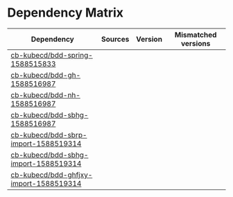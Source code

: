 # Dependency Matrix

Dependency | Sources | Version | Mismatched versions
---------- | ------- | ------- | -------------------
[cb-kubecd/bdd-spring-1588515833](https://github.com/cb-kubecd/bdd-spring-1588515833.git) |  | []() | 
[cb-kubecd/bdd-gh-1588516987](https://github.com/cb-kubecd/bdd-gh-1588516987.git) |  | []() | 
[cb-kubecd/bdd-nh-1588516987](https://github.com/cb-kubecd/bdd-nh-1588516987.git) |  | []() | 
[cb-kubecd/bdd-sbhg-1588516987](https://github.com/cb-kubecd/bdd-sbhg-1588516987.git) |  | []() | 
[cb-kubecd/bdd-sbrp-import-1588519314](https://github.com/cb-kubecd/bdd-sbrp-import-1588519314.git) |  | []() | 
[cb-kubecd/bdd-sbhg-import-1588519314](https://github.com/cb-kubecd/bdd-sbhg-import-1588519314.git) |  | []() | 
[cb-kubecd/bdd-ghfjxy-import-1588519314](https://github.com/cb-kubecd/bdd-ghfjxy-import-1588519314.git) |  | []() | 
